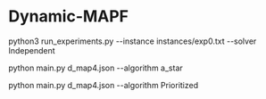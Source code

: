 # Dynamic-MAPF

python3 run_experiments.py --instance instances/exp0.txt --solver Independent

python main.py d_map4.json --algorithm a_star

python main.py d_map4.json --algorithm Prioritized
